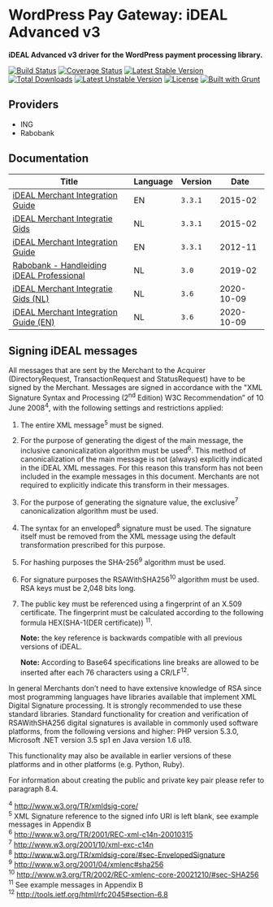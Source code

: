 # WordPress Pay Gateway: iDEAL Advanced v3

**iDEAL Advanced v3 driver for the WordPress payment processing library.**

[![Build Status](https://travis-ci.org/wp-pay-gateways/ideal-advanced-v3.svg?branch=develop)](https://travis-ci.org/wp-pay-gateways/ideal-advanced-v3)
[![Coverage Status](https://coveralls.io/repos/wp-pay-gateways/ideal-advanced-v3/badge.svg?branch=master&service=github)](https://coveralls.io/github/wp-pay-gateways/ideal-advanced-v3?branch=master)
[![Latest Stable Version](https://poser.pugx.org/wp-pay-gateways/ideal-advanced-v3/v/stable.svg)](https://packagist.org/packages/wp-pay-gateways/ideal-advanced-v3)
[![Total Downloads](https://poser.pugx.org/wp-pay-gateways/ideal-advanced-v3/downloads.svg)](https://packagist.org/packages/wp-pay-gateways/ideal-advanced-v3)
[![Latest Unstable Version](https://poser.pugx.org/wp-pay-gateways/ideal-advanced-v3/v/unstable.svg)](https://packagist.org/packages/wp-pay-gateways/ideal-advanced-v3)
[![License](https://poser.pugx.org/wp-pay-gateways/ideal-advanced-v3/license.svg)](https://packagist.org/packages/wp-pay-gateways/ideal-advanced-v3)
[![Built with Grunt](https://cdn.gruntjs.com/builtwith.svg)](http://gruntjs.com/)

## Providers

*	ING
*	Rabobank

## Documentation

| Title                                                    | Language | Version | Date       |
| -------------------------------------------------------- | -------- | ------- | ---------- |
| [iDEAL Merchant Integration Guide][doc-en-feb-2015]      | EN       | `3.3.1` | 2015-02    |
| [iDEAL Merchant Integratie Gids][doc-nl-feb-2015]        | NL       | `3.3.1` | 2015-02    |
| [iDEAL Merchant Integration Guide][doc-en-nov-2012]      | EN       | `3.3.1` | 2012-11    |
| [Rabobank - Handleiding iDEAL Professional][rb-v3]       | NL       | `3.0`   | 2019-02    |
| [iDEAL Merchant Integratie Gids (NL)][doc-nl-okt-2020]   | NL       | `3.6`   | 2020-10-09 |
| [iDEAL Merchant Integration Guide (EN)][doc-en-okt-2020] | NL       | `3.6`   | 2020-10-09 |

[doc-en-feb-2015]: https://www.pronamic.eu/wp-content/uploads/sites/2/2016/06/Merchant-Integration-Guide-v3-3-1-ENG-February-2015.pdf
[doc-nl-feb-2015]: https://www.pronamic.eu/wp-content/uploads/sites/2/2016/06/iDEAL-Merchant-Integratie-Gids-v3-3-1-NL-Februari-2015.pdf
[doc-en-nov-2012]: https://www.pronamic.nl/wp-content/uploads/2012/12/iDEAL-Merchant-Integration-Guide-ENG-v3.3.1.pdf
[rb-v3]: documentation/handleiding-rabo-ideal-professional_2966322.pdf
[doc-nl-okt-2020]: documentation/iDEAL_Merchant-Integratie-Gids_29696265_931138690.pdf
[doc-en-okt-2020]: documentation/iDEAL-Merchant-Integration-Guide_29696264_931138689.pdf

## Signing iDEAL messages

All messages that are sent by the Merchant to the Acquirer (DirectoryRequest,
TransactionRequest and StatusRequest) have to be signed by the Merchant. Messages are
signed in accordance with the "XML Signature Syntax and Processing (2<sup>nd</sup> Edition) W3C
Recommendation” of 10 June 2008<sup>4</sup>, with the following settings and restrictions applied:

1.	The entire XML message<sup>5</sup> must be signed.

2.	For the purpose of generating the digest of the main message, the inclusive canonicalization algorithm must be used<sup>6</sup>. This method of canonicalization of the main message is not (always) explicitly indicated in the
iDEAL XML messages. For this reason this transform has not been included in the example
messages in this document. Merchants are not required to explicitly indicate this transform in
their messages.

3.	For the purpose of generating the signature value, the exclusive<sup>7</sup> canonicalization algorithm must be used.

4.	The syntax for an enveloped<sup>8</sup> signature must be used. The signature itself must be removed
	from the XML message using the default transformation prescribed for this purpose.

5.	For hashing purposes the SHA-256<sup>9</sup> algorithm must be used.

6.	For signature purposes the RSAWithSHA256<sup>10</sup> algorithm must be used. RSA keys must be 2,048 bits long.

7.	The public key must be referenced using a fingerprint of an X.509 certificate. The fingerprint
	must be calculated according to the following formula HEX(SHA-1(DER certificate)) <sup>11</sup>.

	**Note:** the key reference is backwards compatible with all previous versions of iDEAL.

	**Note:** According to Base64 specifications line breaks are allowed to be inserted after each
	76 characters using a CR/LF<sup>12</sup>.

In general Merchants don’t need to have extensive knowledge of RSA since most programming
languages have libraries available that implement XML Digital Signature processing. It is strongly
recommended to use these standard libraries. Standard functionality for creation and verification
of RSAWithSHA256 digital signatures is available in commonly used software platforms, from the
following versions and higher: PHP version 5.3.0, Microsoft .NET version 3.5 sp1 en Java version
1.6 u18.

This functionality may also be available in earlier versions of these platforms and in other
platforms (e.g. Python, Ruby).

For information about creating the public and private key pair please refer to paragraph 8.4. 

<sup>4</sup> http://www.w3.org/TR/xmldsig-core/  
<sup>5</sup> XML Signature reference to the signed info URI is left blank, see example messages in Appendix B  
<sup>6</sup> http://www.w3.org/TR/2001/REC-xml-c14n-20010315  
<sup>7</sup> http://www.w3.org/2001/10/xml-exc-c14n  
<sup>8</sup> http://www.w3.org/TR/xmldsig-core/#sec-EnvelopedSignature  
<sup>9</sup> http://www.w3.org/2001/04/xmlenc#sha256  
<sup>10</sup> http://www.w3.org/TR/2002/REC-xmlenc-core-20021210/#sec-SHA256  
<sup>11</sup> See example messages in Appendix B  
<sup>12</sup> http://tools.ietf.org/html/rfc2045#section-6.8  
